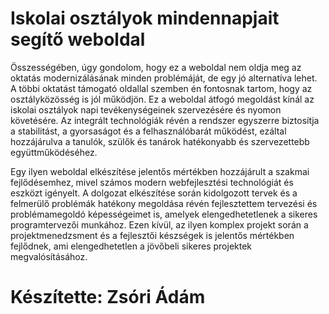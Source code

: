# Iskolai osztályok mindennapjait segítő weboldal

Összességében, úgy gondolom, hogy ez a weboldal nem oldja meg az oktatás modernizálásának minden problémáját, de egy jó alternatíva lehet. A többi oktatást támogató oldallal szemben én fontosnak tartom, hogy az osztályközösség is jól működjön. Ez a weboldal átfogó megoldást kínál az iskolai osztályok napi tevékenységeinek szervezésére és nyomon követésére. Az integrált technológiák révén a rendszer egyszerre biztosítja a stabilitást, a gyorsaságot és a felhasználóbarát működést, ezáltal hozzájárulva a tanulók, szülők és tanárok hatékonyabb és szervezettebb együttműködéséhez.

Egy ilyen weboldal elkészítése jelentős mértékben hozzájárult a szakmai fejlődésemhez, mivel számos modern webfejlesztési technológiát és eszközt igényelt. A dolgozat elkészítése során kidolgozott tervek és a felmerülő problémák hatékony megoldása révén fejlesztettem tervezési és problémamegoldó képességeimet is, amelyek elengedhetetlenek a sikeres programtervezői munkához. Ezen kívül, az ilyen komplex projekt során a projektmenedzsment és a fejlesztői készségek is jelentős mértékben fejlődnek, ami elengedhetetlen a jövőbeli sikeres projektek megvalósításához.

# Készítette: Zsóri Ádám
